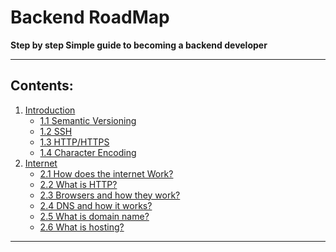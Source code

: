 # Backend RoadMap
**Step by step Simple guide to becoming a backend developer**
- - - 
## Contents:
1. [Introduction](./intro.md)
   - [1.1 Semantic Versioning](./intro.md#11-Semantic-Versioning)
   - [1.2 SSH](./intro.md#12-SSH)
   - [1.3 HTTP/HTTPS](./intro.md#13-HTTPHTTPS)
   - [1.4 Character Encoding](./intro.md#14-character-encoding)
2. [Internet](./internet.md)
    - [2.1 How does the internet Work?](./internet.md#1.1-How-does-the-internet-Work?)
    - [2.2 What is HTTP?]()
    - [2.3 Browsers and how they work?]()
    - [2.4 DNS and how it works?]()
    - [2.5 What is domain name?]()
    - [2.6 What is hosting?]()

- - -
